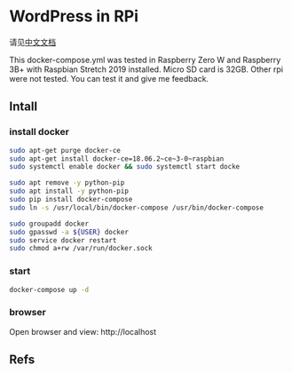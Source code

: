 # WordPress in RPi

请见[中文文档](./README-cn.md)

This docker-compose.yml was tested in Raspberry Zero W and Raspberry 3B+ with Raspbian Stretch 2019 installed. Micro SD card is 32GB. Other rpi were not tested. You can test it and give me feedback.

## Intall

### install docker

```bash
sudo apt-get purge docker-ce
sudo apt-get install docker-ce=18.06.2~ce~3-0~raspbian
sudo systemctl enable docker && sudo systemctl start docke

sudo apt remove -y python-pip
sudo apt install -y python-pip
sudo pip install docker-compose
sudo ln -s /usr/local/bin/docker-compose /usr/bin/docker-compose

sudo groupadd docker
sudo gpasswd -a ${USER} docker
sudo service docker restart
sudo chmod a+rw /var/run/docker.sock
```

### start

```bash
docker-compose up -d
```

### browser

Open browser and view: http://localhost

## Refs